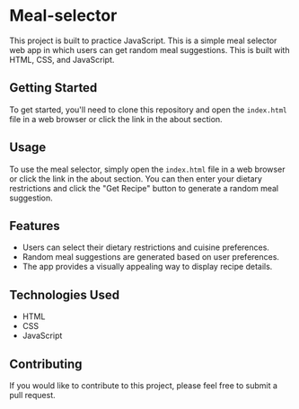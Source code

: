# Meal-selector

This project is built to practice JavaScript. This is a simple meal selector web app in which users can get random meal suggestions. This is built with HTML, CSS, and JavaScript.

## Getting Started

To get started, you'll need to clone this repository and open the `index.html` file in a web browser or click the link in the about section.

## Usage

To use the meal selector, simply open the `index.html` file in a web browser or click the link in the about section. You can then enter your dietary restrictions and click the "Get Recipe" button to generate a random meal suggestion.

## Features

- Users can select their dietary restrictions and cuisine preferences.
- Random meal suggestions are generated based on user preferences.
- The app provides a visually appealing way to display recipe details.

## Technologies Used

- HTML
- CSS
- JavaScript

## Contributing

If you would like to contribute to this project, please feel free to submit a pull request.

